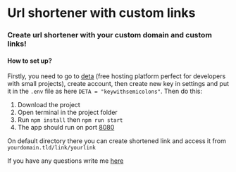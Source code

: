 # Url shortener with custom links

### Create url shortener with your custom domain and custom links!

#### How to set up?

Firstly, you need to go to [deta](https://www.deta.sh/) (free hosting platform perfect for developers with small projects),
create account, then create new key in settings and put it in the `.env` file as here `DETA = "keywithsemicolons"`.
Then do this:

  1. Download the project
  2. Open terminal in the project folder
  3. Run `npm install` then `npm run start`
  5. The app should run on port [8080](http://localhost:8080)

On default directory there you can create shortened link and access it from `yourdomain.tld/link/yourlink` 

If you have any questions write me [here](mailto:matej@kolestik.com)

